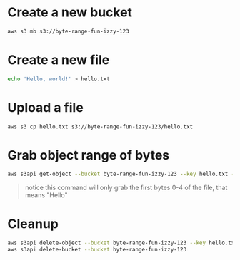 # Create a new bucket

```bash
aws s3 mb s3://byte-range-fun-izzy-123
```

# Create a new file

```bash
echo 'Hello, world!' > hello.txt
```

# Upload a file

```bash
aws s3 cp hello.txt s3://byte-range-fun-izzy-123/hello.txt
```

# Grab object range of bytes

```bash
aws s3api get-object --bucket byte-range-fun-izzy-123 --key hello.txt --range bytes=0-4 hello-range.txt
```

> notice this command will only grab the first bytes 0-4 of the file, that means "Hello"

# Cleanup

```bash
aws s3api delete-object --bucket byte-range-fun-izzy-123 --key hello.txt
aws s3api delete-bucket --bucket byte-range-fun-izzy-123
```
